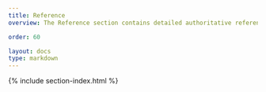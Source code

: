 ```yaml
---
title: Reference
overview: The Reference section contains detailed authoritative reference material such as command-line options, configuration options, and API calling parameters.

order: 60

layout: docs
type: markdown
---
```


{% include section-index.html %}
